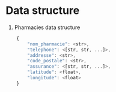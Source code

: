 # Data structure 

1. Pharmacies data structure

```javascript
    {
        "nom_pharmacie": <str>, 
        "telephone": <[str, str, ...]>,
        "addresse": <str>,
        "code_postale": <str>,
        "assurance": <[str, str, ...]>,
        "latitude": <float>,
        "longitude": <float>
    }
```
